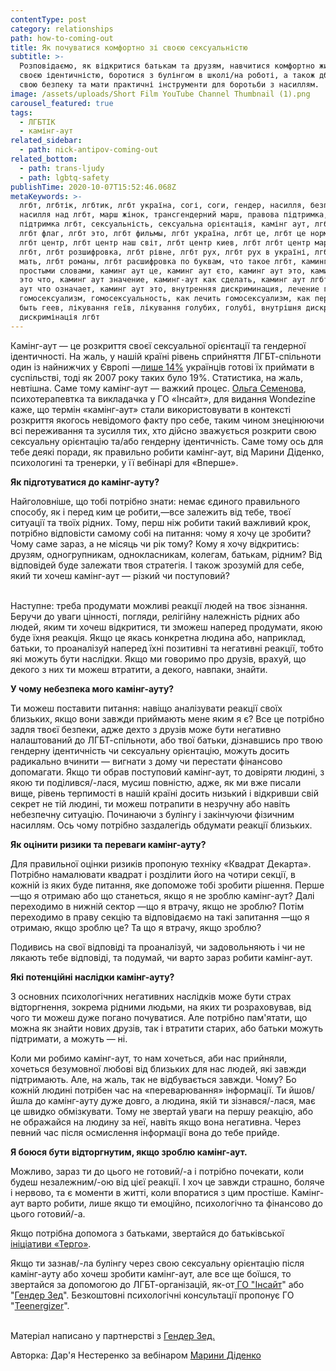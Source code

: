 ```yaml
---
contentType: post
category: relationships
path: how-to-coming-out
title: Як почуватися комфортно зі своєю сексуальністю
subtitle: >-
  Розповідаємо, як відкритися батькам та друзям, навчитися комфортно жити зі
  своєю ідентичністю, боротися з булінгом в школі/на роботі, а також дбати про
  свою безпеку та мати практичні інструменти для боротьби з насиллям. 
image: /assets/uploads/Short Film YouTube Channel Thumbnail (1).png
carousel_featured: true
tags:
  - ЛГБТІК
  - камінг-аут
related_sidebar:
  - path: nick-antipov-coming-out
related_bottom:
  - path: trans-ljudy
  - path: lgbtq-safety
publishTime: 2020-10-07T15:52:46.068Z
metaKeywords: >-
  лгбт, лгбтік, лгбтик, лгбт україна, согі, соги, гендер, насилля, безпека,
  насилля над лгбт, марш жінок, трансгендерний марш, правова підтримка, правова
  підтримка лгбт, сексуальність, сексуальна орієнтація, камінг аут, лгбтик это,
  лгбт флаг, лгбт это, лгбт фильмы, лгбт україна, лгбт це, лгбт це нормально,
  лгбт центр, лгбт центр наш світ, лгбт центр киев, лгбт лгбт центр мариуполь, о
  лгбт, лгбт розшифровка, лгбт рівне, лгбт рух, лгбт рух в україні, лгбт родина
  мать, лгбт романы, лгбт расшифровка по буквам, что такое лгбт, каминг аут это
  простыми словами, каминг аут це, каминг аут єто, каминг аут это, каминг аут
  это что, каминг аут значение, каминг-аут как сделать, каминг аут лгбт, каминг
  аут что означает, каминг аут это, внутренняя дискриминация, лечение геев,
  гомосексуализм, гомосексуальность, как лечить гомосексуализм, как перестать
  быть геев, лікування геїв, лікування голубих, голубі, внутрішня дискримінація,
  дискримінація лгбт
---
```

<!--StartFragment-->

Камінг-аут — це розкриття своєї сексуальної орієнтації та гендерної ідентичності. На жаль, у нашій країні рівень сприйняття ЛГБТ-спільноти один із найнижчих у Європі —[лише 14%](https://www.rferl.org/a/how-europeans-view-homosexuality/30230588.html) українців готові їх приймати в суспільстві, тоді як 2007 року таких було 19%. Статистика, на жаль, невтішна. Саме тому камінг-аут — важкий процес. [Ольга Семенова](https://www.wonderzine.com.ua/wonderzine/life/good-question/991-u-mene-kaming-aut-chi-mozhna-vzhivati-tsey-termin-v-inshih-znachennyah), психотерапевтка та викладачка у ГО «Інсайт», для видання Wondezine каже, що термін «камінг-аут» стали використовувати в контексті розкриття якогось невідомого факту про себе, таким чином знецінюючи всі переживання та зусилля тих, хто дійсно зважується розкрити свою сексуальну орієнтацію та/або гендерну ідентичність. Саме тому ось для тебе деякі поради, як правильно робити камінг-аут, від Марини Діденко, психологині та тренерки, у її вебінарі для «Вперше».

**Як підготуватися до камінг-ауту?**

Найголовніше, що тобі потрібно знати: немає єдиного правильного способу, як і перед ким це робити,—все залежить від тебе, твоєї ситуації та твоїх рідних. Тому, перш ніж робити такий важливий крок, потрібно відповісти самому собі на питання: чому я хочу це зробити? Чому саме зараз, а не місяць чи рік тому? Кому я хочу відкритись: друзям, одногрупникам, однокласникам, колегам, батькам, рідним? Від відповідей буде залежати твоя стратегія. І також зрозумій для себе, який ти хочеш камінг-аут — різкий чи поступовий?

\
Наступне: треба продумати можливі реакції людей на твоє зізнання. Беручи до уваги цінності, погляди, релігійну належність рідних або людей, яким ти хочеш відкритися, ти зможеш наперед продумати, якою буде їхня реакція. Якщо це якась конкретна людина або, наприклад, батьки, то проаналізуй наперед їхні позитивні та негативні реакції, тобто які можуть бути наслідки. Якщо ми говоримо про друзів, врахуй, що декого з них ти можеш втратити, а декого, навпаки, знайти.

**У чому небезпека мого камінг-ауту?**

Ти можеш поставити питання: навіщо аналізувати реакції своїх близьких, якщо вони завжди приймають мене яким я є? Все це потрібно задля твоєї безпеки, адже дехто з друзів може бути негативно налаштований до ЛГБТ-спільноти, або твої батьки, дізнавшись про твою гендерну ідентичність чи сексуальну орієнтацію, можуть досить радикально вчинити — вигнати з дому чи перестати фінансово допомагати. Якщо ти обрав поступовий камінг-аут, то довіряти людині, з якою ти поділився/-лася, мусиш повністю, адже, як ми вже писали вище, рівень терпимості в нашій країні досить низький і відкривши свій секрет не тій людині, ти можеш потрапити в незручну або навіть небезпечну ситуацію. Починаючи з булінгу і закінчуючи фізичним насиллям. Ось чому потрібно заздалегідь обдумати реакції близьких.

**Як оцінити ризики та переваги камінг-ауту?**

Для правильної оцінки ризиків пропоную техніку «Квадрат Декарта». Потрібно намалювати квадрат і розділити його на чотири секції, в кожній із яких буде питання, яке допоможе тобі зробити рішення. Перше —що я отримаю або що станеться, якщо я не зроблю камінг-аут? Далі переходимо в нижній сектор —що я втрачу, якщо не зроблю? Потім переходимо в праву секцію та відповідаємо на такі запитання —що я отримаю, якщо зроблю це? Та що я втрачу, якщо зроблю?

Подивись на свої відповіді та проаналізуй, чи задовольняють і чи не лякають тебе відповіді, та подумай, чи варто зараз робити камінг-аут.

**Які потенційні наслідки камінг-ауту?**

З основних психологічних негативних наслідків може бути страх відторгнення, зокрема рідними людьми, на яких ти розраховував, від чого ти можеш дуже погано почуватися. Але потрібно пам'ятати, що можна як знайти нових друзів, так і втратити старих, або батьки можуть підтримати, а можуть — ні.

Коли ми робимо камінг-аут, то нам хочеться, аби нас прийняли, хочеться безумовної любові від близьких для нас людей, які завжди підтримають. Але, на жаль, так не відбувається завжди. Чому? Бо кожній людині потрібен час на «переварювання» інформації. Ти йшов/йшла до камінг-ауту дуже довго, а людина, якій ти зізнався/-лася, має це швидко обмізкувати. Тому не звертай уваги на першу реакцію, або не ображайся на людину за неї, навіть якщо вона негативна. Через певний час після осмислення інформації вона до тебе прийде.

**Я боюся бути відторгнутим, якщо зроблю камінг-аут.**

Можливо, зараз ти до цього не готовий/-а і потрібно почекати, коли будеш незалежним/-ою від цієї реакції. І хоч це завжди страшно, боляче і нервово, та є моменти в житті, коли впоратися з цим простіше. Камінг-аут варто робити, лише якщо ти емоційно, психологічно та фінансово до цього готовий/-а.

Якщо потрібна допомога з батьками, звертайся до батьківської [ініціативи «Терго»](https://tergo.org.ua/).

Якщо ти зазнав/-ла булінгу через свою сексуальну орієнтацію після камінг-ауту або хочеш зробити камінг-аут, але все ще боїшся, то звертайся за допомогою до ЛГБТ-організацій, як-от[ ГО "Інсайт](https://www.insight-ukraine.org/uk)" або "[](https://teenergizer.org/)[Гендер Зед](https://genderz.org.ua/)". Безкоштовні психологічні консультації  пропонує ГО "[Teenergizer](https://teenergizer.org/consultations/)".

\
Матеріал написано у партнерстві з [Гендер Зед.](https://genderz.org.ua/)

Авторка: Дар'я Нестеренко за вебінаром [Марини Діденко](https://www.facebook.com/mdidenko.com.ua)
